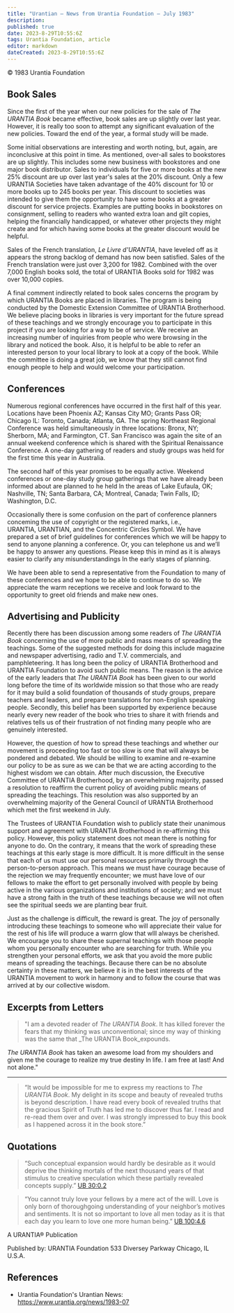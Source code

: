 ```yaml
---
title: "Urantian — News from Urantia Foundation — July 1983"
description: 
published: true
date: 2023-8-29T10:55:6Z
tags: Urantia Foundation, article
editor: markdown
dateCreated: 2023-8-29T10:55:6Z
---
```


<p class="v-card v-sheet theme--light gray lighten-3 px-2">© 1983 Urantia Foundation</p>



## Book Sales

Since the first of the year when our new policies for the sale of _The URANTIA Book_ became effective, book sales are up slightly over last year. However, it is really too soon to attempt any significant evaluation of the new policies. Toward the end of the year, a formal study will be made.

Some initial observations are interesting and worth noting, but, again, are inconclusive at this point in time. As mentioned, over-all sales to bookstores are up slightly. This includes some new business with bookstores and one major book distributor. Sales to individuals for five or more books at the new 25% discount are up over last year's sales at the 20% discount. Only a few URANTIA Societies have taken advantage of the 40% discount for 10 or more books up to 245 books per year. This discount to societies was intended to give them the opportunity to have some books at a greater discount for service projects. Examples are putting books in bookstores on consignment, selling to readers who wanted extra loan and gilt copies, helping the financially handicapped, or whatever other projects they might create and for which having some books at the greater discount would be helpful.

Sales of the French translation, _Le Livre d'URANTlA_, have leveled off as it appears the strong backlog of demand has now been satisfied. Sales of the French translation were just over 3,200 for 1982. Combined with the over 7,000 English books sold, the total of URANTIA Books sold for 1982 was over 10,000 copies.

A final comment indirectly related to book sales concerns the program by which URANTIA Books are placed in libraries. The program is being conducted by the Domestic Extension Committee of URANTIA Brotherhood. We believe placing books in libraries is very important for the future spread of these teachings and we strongly encourage you to participate in this project if you are looking for a way to be of service. We receive an increasing number of inquiries from people who were browsing in the library and noticed the book. Also, it is helpful to be able to refer an interested person to your local library to look at a copy of the book. While the committee is doing a great job, we know that they still cannot find enough people to help and would welcome your participation.

## Conferences

Numerous regional conferences have occurred in the first half of this year. Locations have been Phoenix AZ; Kansas City MO; Grants Pass OR; Chicago lL: Toronto, Canada; Atlanta, GA. The spring Northeast Regional Conference was held simultaneously in three locations: Bronx, NY; Sherborn, MA; and Farmington, CT. San Francisco was again the site of an annual weekend conference which is shared with the Spiritual Renaissance Conference. A one-day gathering of readers and study groups was held for the first time this year in Australia.

The second half of this year promises to be equally active. Weekend conferences or one-day study group gatherings that we have already been informed about are planned to he held ln the areas of Lake Eufaula, OK; Nashville, TN; Santa Barbara, CA; Montreal, Canada; Twin Falls, ID; Washington, D.C.

Occasionally there is some confusion on the part of conference planners conceming the use of copyright or the registered marks, i.e., URANTIA, URANTIAN, and the Concentric Circles Symbol. We have prepared a set of brief guidelines for conferences which we will be happy to send to anyone planning a conference. Or, you can telephone us and we’ll be happy to answer any questions. Please keep this in mind as it is always easier to clarify any misunderstandings In the early stages of planning.

We have been able to send a representative from the Foundation to many of these conferences and we hope to be able to continue to do so. We appreciate the warm receptions we receive and look forward to the opportunity to greet old friends and make new ones.

## Advertising and Publicity

Recently there has been discussion among some readers of _The URANTIA Book_ concerning the use of more public and mass means of spreading the teachings. Some of the suggested methods for doing this include magazine and newspaper advertising, radio and T.V. commercials, and pamphleteering. lt has long been the policy of URANTIA Brotherhood and URANTIA Foundation to avoid such public means. The reason is the advice of the early leaders that _The URANTIA Book_ has been given to our world long before the time of its worldwide mission so that those who are ready for it may build a solid foundation of thousands of study groups, prepare teachers and leaders, and prepare translations for non-English speaking people. Secondly, this belief has been supported by experience because nearly every new reader of the book who tries to share it with friends and relatives tells us of their frustration of not finding many people who are genuinely interested.

However, the question of how to spread these teachings and whether our movement is proceeding too fast or too slow is one that will always be pondered and debated. We should be willing to examine and re-examine our policy to be as sure as we can be that we are acting according to the highest wisdom we can obtain. After much discussion, the Executive Committee of URANTIA Brotherhood, by an overwhelming majority, passed a resolution to reaffirm the current policy of avoiding public means of spreading the teachings. This resolution was also supported by an overwhelming majority of the General Council of URANTIA Brotherhood which met the first weekend in July.

The Trustees of URANTIA Foundation wish to publicly state their unanimous support and agreement with URANTIA Brotherhood in re-affirming this policy. However, this policy statement does not mean there is nothing for anyone to do. On the contrary, it means that the work of spreading these teachings at this early stage is more difficult. lt is more difficult in the sense that each of us must use our personal resources primarily through the person-to-person approach. This means we must have courage because of the rejection we may frequently encounter; we must have love of our fellows to make the effort to get personally involved with people by being active in the various organizations and institutions of society; and we must have a strong faith in the truth of these teachings because we will not often see the spiritual seeds we are planting bear fruit.

Just as the challenge is difficult, the reward is great. The joy of personally introducing these teachings to someone who will appreciate their value for the rest of his life will produce a warrn glow that wlll always be cherished. We encourage you to share these supernal teachings with those people whom you personally encounter who are searching for truth. While you strengthen your personal efforts, we ask that you avoid the more public means of spreading the teachings. Because there can be no absolute certainty in these matters, we believe it is in the best interests of the URANTIA movement to work in harmony and to follow the course that was arrived at by our collective wisdom.

## Excerpts from Letters

> "I am a devoted reader of _The URANTIA Book_. It has killed forever the fears that my thinking was unconventional; since my way of thinking was the same that _The URANTIA Book_expounds.

_The URANTIA Book_ has taken an awesome load from my shoulders and given me the courage to realize my true destiny ln life. I am free at last! And not alone."

---

> “It would be impossible for me to express my reactions to _The URANTIA Book_. My delight in its scope and beauty of revealed truths is beyond description. I have read every book of revealed truths that the gracious Spirit of Truth has led me to discover thus far. I read and re-read them over and over. I was strongly impressed to buy this book as I happened across it in the book store.”

## Quotations

> “Such conceptual expansion would hardly be desirable as it would deprive the thinking mortals of the next thousand years of that stimulus to creative speculation which these partially revealed concepts supply.” [UB 30:0.2](/en/The_Urantia_Book/30#p0_2)

> “You cannot truly love your fellows by a mere act of the will. Love is only born of thoroughgoing understanding of your neighbor’s motives and sentiments. It is not so important to love all men today as it is that each day you learn to love one more human being.” [UB 100:4.6](/en/The_Urantia_Book/100#p4_6)

A URANTIA&reg; Publication

Published by:
URANTIA Foundation
533 Diversey Parkway
Chicago, IL U.S.A.


## References

- Urantia Foundation's Urantian News: https://www.urantia.org/news/1983-07